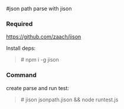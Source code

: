 #json path parse with jison

### Required
https://github.com/zaach/jison

Install deps:
>\# npm i -g jison


### Command
create parse and run test:
>\# jison jsonpath.jison  && node runtest.js
